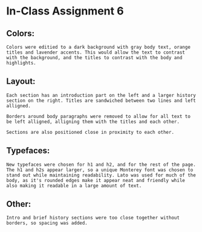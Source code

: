 # In-Class Assignment 6

## Colors:
	Colors were editied to a dark background with gray body text, orange titles and lavender accents. This would allow the text to contrast with the background, and the titles to contrast with the body and highlights.

## Layout:
	Each section has an introduction part on the left and a larger history section on the right. Titles are sandwiched between two lines and left alligned.

	Borders around body paragraphs were removed to allow for all text to be left alligned, alligning them with the titles and each other.

	Sections are also positioned close in proximity to each other.

## Typefaces:
	New typefaces were chosen for h1 and h2, and for the rest of the page. The h1 and h2s appear larger, so a unique Monterey font was chosen to stand out while maintaining readability. Lato was used for much of the body, as it's rounded edges make it appear neat and friendly while also making it readable in a large amount of text.

## Other:
	Intro and brief history sections were too close together without borders, so spacing was added.